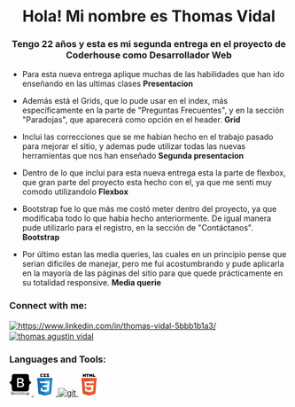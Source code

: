 <h1 align="center">Hola! Mi nombre es Thomas Vidal</h1>
<h3 align="center">Tengo 22 años y esta es mi segunda entrega en el proyecto de Coderhouse como Desarrollador Web</h3>

- Para esta nueva entrega aplique muchas de las habilidades que han ido enseñando en las ultimas clases **Presentacion**

- Además está el Grids, que lo pude usar en el index, más específicamente en la parte de "Preguntas Frecuentes", y en la sección "Paradojas", que aparecerá como opción en el header. **Grid**

- Inclui las correcciones que se me habian hecho en el trabajo pasado para mejorar el sitio, y ademas pude utilizar todas las nuevas herramientas que nos han enseñado **Segunda presentacion**

- Dentro de lo que inclui para esta nueva entrega esta la parte de flexbox, que gran parte del proyecto esta hecho con el, ya que me senti muy comodo utilizandolo **Flexbox**

- Bootstrap fue lo que más me costó meter dentro del proyecto, ya que modificaba todo lo que habia hecho anteriormente. De igual manera pude utilizarlo para el registro, en la sección de "Contáctanos". **Bootstrap**

- Por último estan las media queries, las cuales en un principio pense que serian dificiles de manejar, pero me fui acostumbrando y pude aplicarla en la mayoría de las páginas del sitio para que quede prácticamente en su totalidad responsive. **Media querie**

<h3 align="left">Connect with me:</h3>
<p align="left">
<a href="https://linkedin.com/in/https://www.linkedin.com/in/thomas-vidal-5bbb1b1a3/" target="blank"><img align="center" src="https://raw.githubusercontent.com/rahuldkjain/github-profile-readme-generator/master/src/images/icons/Social/linked-in-alt.svg" alt="https://www.linkedin.com/in/thomas-vidal-5bbb1b1a3/" height="30" width="40" /></a>
<a href="https://fb.com/thomas agustin vidal" target="blank"><img align="center" src="https://raw.githubusercontent.com/rahuldkjain/github-profile-readme-generator/master/src/images/icons/Social/facebook.svg" alt="thomas agustin vidal" height="30" width="40" /></a>
</p>

<h3 align="left">Languages and Tools:</h3>
<p align="left"> <a href="https://getbootstrap.com" target="_blank" rel="noreferrer"> <img src="https://raw.githubusercontent.com/devicons/devicon/master/icons/bootstrap/bootstrap-plain-wordmark.svg" alt="bootstrap" width="40" height="40"/> </a> <a href="https://www.w3schools.com/css/" target="_blank" rel="noreferrer"> <img src="https://raw.githubusercontent.com/devicons/devicon/master/icons/css3/css3-original-wordmark.svg" alt="css3" width="40" height="40"/> </a> <a href="https://git-scm.com/" target="_blank" rel="noreferrer"> <img src="https://www.vectorlogo.zone/logos/git-scm/git-scm-icon.svg" alt="git" width="40" height="40"/> </a> <a href="https://www.w3.org/html/" target="_blank" rel="noreferrer"> <img src="https://raw.githubusercontent.com/devicons/devicon/master/icons/html5/html5-original-wordmark.svg" alt="html5" width="40" height="40"/> </a> </p>